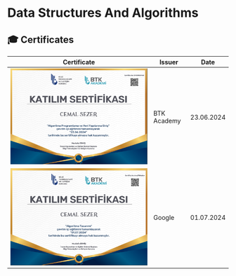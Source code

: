 # Data Structures And Algorithms


## 🎓 Certificates

| Certificate | Issuer | Date |
|--------------|---------|------|
| [![Intro DSA Certificate](./Certificates/cert-1.png)](./Certificates/cert-1.pdf) | BTK Academy | 23.06.2024 |
| [![Algorithm Design](./Certificates/cert-2.png)](./Certificates/cert-2.pdf) | Google | 01.07.2024 |

